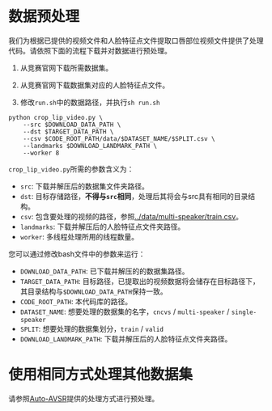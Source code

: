 
# 数据预处理

我们为根据已提供的视频文件和人脸特征点文件提取口唇部位视频文件提供了处理代码。请依照下面的流程下载并对数据进行预处理。

1. 从竞赛官网下载所需数据集。

2. 从竞赛官网下载数据集对应的人脸特征点文件。

3. 修改`run.sh`中的数据路径，并执行`sh run.sh`

```Shell
python crop_lip_video.py \
    --src $DOWNLOAD_DATA_PATH \
    --dst $TARGET_DATA_PATH \
    --csv $CODE_ROOT_PATH/data/$DATASET_NAME/$SPLIT.csv \
    --landmarks $DOWNLOAD_LANDMARK_PATH \
    --worker 8
```
`crop_lip_video.py`所需的参数含义为：
- `src`: 下载并解压后的数据集文件夹路径。
- `dst`: 目标存储路径，**不得与`src`相同**，处理后其将会与src具有相同的目录结构。
- `csv`: 包含要处理的视频的路径，参照[../data/multi-speaker/train.csv](../data/multi-speaker/train.csv)。
- `landmarks`: 下载并解压后的人脸特征点文件夹路径。
- `worker`: 多线程处理所用的线程数量。

您可以通过修改bash文件中的参数来运行：

- `DOWNLOAD_DATA_PATH`: 已下载并解压的的数据集路径。
- `TARGET_DATA_PATH`: 目标路径，已提取出的视频数据将会储存在目标路径下，其目录结构与`$DOWNLOAD_DATA_PATH`保持一致。
- `CODE_ROOT_PATH`: 本代码库的路径。
- `DATASET_NAME`: 想要处理的数据集的名字，`cncvs` / `multi-speaker` / `single-speaker`
- `SPLIT`: 想要处理的数据集划分，`train` / `valid`
- `DOWNLOAD_LANDMARK_PATH`: 下载并解压后的人脸特征点文件夹路径。

# 使用相同方式处理其他数据集

请参照[Auto-AVSR](https://github.com/mpc001/auto_avsr/tree/main/preparation)提供的处理方式进行预处理。